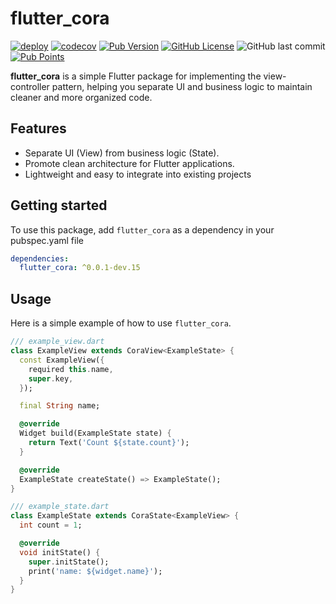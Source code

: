 # flutter_cora

[![deploy](https://github.com/albinpk/flutter_cora/actions/workflows/publish_flutter_cora.yml/badge.svg)](https://github.com/albinpk/flutter_cora/actions/workflows/publish_flutter_cora.yml)
[![codecov](https://codecov.io/github/albinpk/flutter_cora/graph/badge.svg?token=D40JS077DY)](https://codecov.io/github/albinpk/flutter_cora)
[![Pub Version](https://img.shields.io/pub/v/flutter_cora)](https://pub.dev/packages/flutter_cora)
[![GitHub License](https://img.shields.io/github/license/albinpk/flutter_cora)](https://github.com/albinpk/flutter_cora/blob/dev/LICENSE)
![GitHub last commit](https://img.shields.io/github/last-commit/albinpk/flutter_cora?path=packages%2Fflutter_cora)
[![Pub Points](https://img.shields.io/pub/points/flutter_cora)](https://pub.dev/packages/flutter_cora/score)

**flutter_cora** is a simple Flutter package for implementing the view-controller pattern, helping you separate UI and business logic to maintain cleaner and more organized code.

## Features

- Separate UI (View) from business logic (State).
- Promote clean architecture for Flutter applications.
- Lightweight and easy to integrate into existing projects

## Getting started

To use this package, add `flutter_cora` as a dependency in your pubspec.yaml file

```yaml
dependencies:
  flutter_cora: ^0.0.1-dev.15
```

## Usage

Here is a simple example of how to use `flutter_cora`.

```dart
/// example_view.dart
class ExampleView extends CoraView<ExampleState> {
  const ExampleView({
    required this.name,
    super.key,
  });

  final String name;

  @override
  Widget build(ExampleState state) {
    return Text('Count ${state.count}');
  }

  @override
  ExampleState createState() => ExampleState();
}

/// example_state.dart
class ExampleState extends CoraState<ExampleView> {
  int count = 1;

  @override
  void initState() {
    super.initState();
    print('name: ${widget.name}');
  }
}
```
